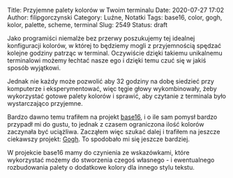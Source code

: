 Title: Przyjemne palety kolorów w Twoim terminalu
Date: 2020-07-27 17:02
Author: filipgorczynski
Category: Luźne, Notatki
Tags: base16, color, gogh, kolor, palette, scheme, terminal
Slug: 2549
Status: draft

<!-- wp:paragraph -->

Jako programiści niemalże bez przerwy poszukujemy tej idealnej konfiguracji kolorów, w której to będziemy mogli z przyjemnością spędzać kolejne godziny patrząc w terminal. Oczywiście dzięki takiemu unikalnemu terminalowi możemy łechtać nasze ego i dzięki temu czuć się w jakiś sposób wyjątkowi.

Jednak nie każdy może pozwolić aby 32 godziny na dobę siedzieć przy komputerze i eksperymentować, więc tęgie głowy wykombinowały, żeby wykorzystać gotowe palety kolorów i sprawić, aby czytanie z terminala było wystarczająco przyjemne. 

Bardzo dawno temu trafiłem na projekt [base16](http://chriskempson.com/projects/base16/), i o ile sam pomysł bardzo przypadł mi do gustu, to jednak z czasem ograniczona ilość kolorów zaczynała być uciążliwa. Zacząłem więc szukać dalej i trafiłem na jeszcze ciekawszy projekt: [Gogh](http://mayccoll.github.io/Gogh/). To spodobało mi się jeszcze bardziej.

W projekcie base16 mamy do czynienia ze wskazówkami, które wykorzystać możemy do stworzenia czegoś własnego - i ewentualnego rozbudowania palety o dodatkowe kolory dla innego stylu tekstu.

<!-- /wp:paragraph -->
